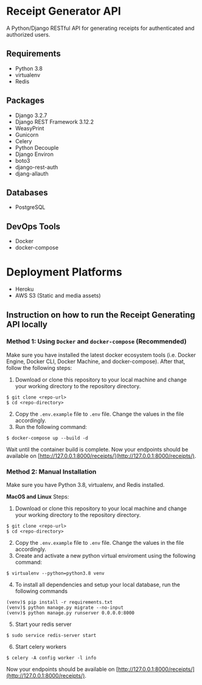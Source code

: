 # Receipt Generator API
A Python/Django RESTful API for generating receipts for authenticated and authorized users.

## Requirements
- Python 3.8
- virtualenv
- Redis

## Packages
- Django 3.2.7
- Django REST Framework 3.12.2
- WeasyPrint
- Gunicorn
- Celery
- Python Decouple
- Django Environ
- boto3
- django-rest-auth
- djang-allauth

## Databases
- PostgreSQL

## DevOps Tools
- Docker
- docker-compose

# Deployment Platforms
- Heroku
- AWS S3 (Static and media assets)

## Instruction on how to run the Receipt Generating API locally

### Method 1: Using `Docker` and `docker-compose` (Recommended)
Make sure you have installed the latest docker ecosystem tools (i.e. Docker Engine, Docker CLI, Docker Machine, and docker-compose). After that, follow the following steps:

1. Download or clone this repository to your local machine and change your working directory to the repository directory.
```
$ git clone <repo-url>
$ cd <repo-directory>
```
2. Copy the `.env.example` file to `.env` file. Change the values in the file accordingly.
3. Run the following command:
```
$ docker-compose up --build -d
```

Wait until the container build is complete. Now your endpoints should be available on [http://127.0.0.1:8000/receipts/](http://127.0.0.1:8000/receipts/).


### Method 2: Manual Installation
Make sure you have Python 3.8, virtualenv, and Redis installed.

**MacOS and Linux**
Steps:
1. Download or clone this repository to your local machine and change your working directory to the repository directory.
```
$ git clone <repo-url>
$ cd <repo-directory>
```
2. Copy the `.env.example` file to `.env` file. Change the values in the file accordingly.
3. Create and activate a new python virtual enviroment using the following command:
```
$ virtualenv --python=python3.8 venv
```
4. To install all dependencies and setup your local database, run the following commands
```
(venv)$ pip install -r requirements.txt
(venv)$ python manage.py migrate --no-input
(venv)$ python manage.py runserver 0.0.0.0:8000
```

5. Start your redis server
```
$ sudo service redis-server start
```

6. Start celery workers
```
$ celery -A config worker -l info
```

Now your endpoints should be available on [http://127.0.0.1:8000/receipts/](http://127.0.0.1:8000/receipts/).
